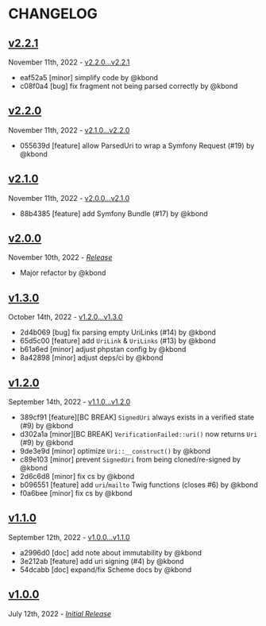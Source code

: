 # CHANGELOG

## [v2.2.1](https://github.com/zenstruck/uri/releases/tag/v2.2.1)

November 11th, 2022 - [v2.2.0...v2.2.1](https://github.com/zenstruck/uri/compare/v2.2.0...v2.2.1)

* eaf52a5 [minor] simplify code by @kbond
* c08f0a4 [bug] fix fragment not being parsed correctly by @kbond

## [v2.2.0](https://github.com/zenstruck/uri/releases/tag/v2.2.0)

November 11th, 2022 - [v2.1.0...v2.2.0](https://github.com/zenstruck/uri/compare/v2.1.0...v2.2.0)

* 055639d [feature] allow ParsedUri to wrap a Symfony Request (#19) by @kbond

## [v2.1.0](https://github.com/zenstruck/uri/releases/tag/v2.1.0)

November 11th, 2022 - [v2.0.0...v2.1.0](https://github.com/zenstruck/uri/compare/v2.0.0...v2.1.0)

* 88b4385 [feature] add Symfony Bundle (#17) by @kbond

## [v2.0.0](https://github.com/zenstruck/uri/releases/tag/v2.0.0)

November 10th, 2022 - _[Release](https://github.com/zenstruck/uri/commits/v2.0.0)_

* Major refactor by @kbond

## [v1.3.0](https://github.com/zenstruck/uri/releases/tag/v1.3.0)

October 14th, 2022 - [v1.2.0...v1.3.0](https://github.com/zenstruck/uri/compare/v1.2.0...v1.3.0)

* 2d4b069 [bug] fix parsing empty UriLinks (#14) by @kbond
* 65d5c00 [feature] add `UriLink` & `UriLinks` (#13) by @kbond
* b61a6ed [minor] adjust phpstan config by @kbond
* 8a42898 [minor] adjust deps/ci by @kbond

## [v1.2.0](https://github.com/zenstruck/uri/releases/tag/v1.2.0)

September 14th, 2022 - [v1.1.0...v1.2.0](https://github.com/zenstruck/uri/compare/v1.1.0...v1.2.0)

* 389cf91 [feature][BC BREAK] `SignedUri` always exists in a verified state (#9) by @kbond
* d302a1a [minor][BC BREAK] `VerificationFailed::uri()` now returns `Uri` (#9) by @kbond
* 9de3e9d [minor] optimize `Uri::__construct()` by @kbond
* c89e103 [minor] prevent `SignedUri` from being cloned/re-signed by @kbond
* 2d6c6d8 [minor] fix cs by @kbond
* b096551 [feature] add `uri`/`mailto` Twig functions (closes #6) by @kbond
* f0a6bee [minor] fix cs by @kbond

## [v1.1.0](https://github.com/zenstruck/uri/releases/tag/v1.1.0)

September 12th, 2022 - [v1.0.0...v1.1.0](https://github.com/zenstruck/uri/compare/v1.0.0...v1.1.0)

* a2996d0 [doc] add note about immutability by @kbond
* 3e212ab [feature] add uri signing (#4) by @kbond
* 54dcabb [doc] expand/fix Scheme docs by @kbond

## [v1.0.0](https://github.com/zenstruck/uri/releases/tag/v1.0.0)

July 12th, 2022 - _[Initial Release](https://github.com/zenstruck/uri/commits/v1.0.0)_
